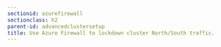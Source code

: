 ```yaml
---
sectionid: azurefirewall
sectionclass: h2
parent-id: advancedclustersetup
title: Use Azure Firewall to lockdown cluster North/South traffic.
---
```


